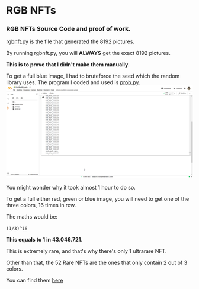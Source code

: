 # RGB NFTs
### RGB NFTs Source Code and proof of work.

[rgbnft.py](https://github.com/RGB-NFTs/RGB-NFTs/blob/main/rgbnft.py "rgbnft.py") is the file that generated the 8192 pictures.

By running rgbnft.py, you will **ALWAYS** get the exact 8192 pictures. 

**This is to prove that I didn't make them manually.**

To get a full blue image, I had to bruteforce the seed which the random library uses.
The program I coded and used is [prob.py](https://github.com/RGB-NFTs/RGB-NFTs/blob/main/prob.py "prob.py").
![](https://raw.githubusercontent.com/RGB-NFTs/RGB-NFTs/main/seed.png)

You might wonder why it took almost 1 hour to do so.

To get a full either red, green or blue image, you will need to get one of the three colors, 16 times in row.

The maths would be:

`(1/3)^16`

**This equals to 1 in 43.046.721**.

This is extremely rare, and that's why there's only 1 ultrarare NFT.

Other than that, the 52 Rare NFTs are the ones that only contain 2 out of 3 colors. 

You can find them [here](https://raw.githubusercontent.com/RGB-NFTs/RGB-NFTs/main/rarenfts.txt)
